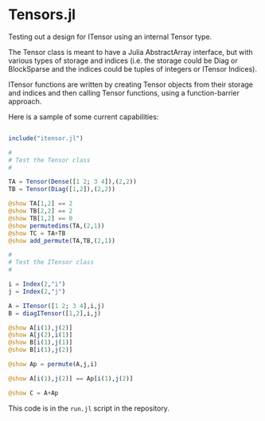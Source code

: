 # Tensors.jl
Testing out a design for ITensor using an internal Tensor type.

The Tensor class is meant to have a Julia AbstractArray interface, but with 
various types of storage and indices (i.e. the storage could be Diag or BlockSparse
and the indices could be tuples of integers or ITensor Indices).

ITensor functions are written by creating Tensor objects from their storage
and indices and then calling Tensor functions, using a function-barrier
approach.

Here is a sample of some current capabilities:

```julia

include("itensor.jl")

#
# Test the Tensor class
#

TA = Tensor(Dense([1 2; 3 4]),(2,2))
TB = Tensor(Diag([1,2]),(2,2))

@show TA[1,2] == 2
@show TB[2,2] == 2
@show TB[1,2] == 0
@show permutedims(TA,(2,1))
@show TC = TA+TB
@show add_permute(TA,TB,(2,1))

#
# Test the ITensor class
#

i = Index(2,"i")
j = Index(2,"j")

A = ITensor([1 2; 3 4],i,j)
B = diagITensor([1,2],i,j)

@show A[i(1),j(2)]
@show A[j(2),i(1)]
@show B[i(1),j(1)]
@show B[i(1),j(2)]

@show Ap = permute(A,j,i)

@show A[i(1),j(2)] == Ap[i(1),j(2)]

@show C = A+Ap
```

This code is in the `run.jl` script in the repository.

